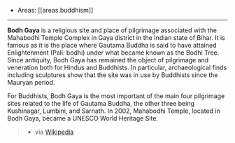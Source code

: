 
- Areas: [[areas.buddhism]]

---

**Bodh Gaya** is a religious site and place of pilgrimage associated with the Mahabodhi Temple Complex in Gaya district in the Indian state of Bihar. It is famous as it is the place where Gautama Buddha is said to have attained Enlightenment (Pali: bodhi) under what became known as the Bodhi Tree. Since antiquity, Bodh Gaya has remained the object of pilgrimage and veneration both for Hindus and Buddhists. In particular, archaeological finds including sculptures show that the site was in use by Buddhists since the Mauryan period.

For Buddhists, Bodh Gaya is the most important of the main four pilgrimage sites related to the life of Gautama Buddha, the other three being Kushinagar, Lumbini, and Sarnath. In 2002, Mahabodhi Temple, located in Bodh Gaya, became a UNESCO World Heritage Site.

> - via [Wikipedia](https://en.wikipedia.org/wiki/Bodh%20Gaya)
